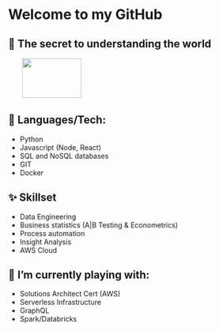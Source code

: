 # Welcome to my GitHub

## 🔭 The secret to understanding the world

&nbsp;&nbsp;&nbsp;&nbsp;&nbsp;&nbsp; <img src="https://render.githubusercontent.com/render/math?math=t = \frac{\bar x - \mu}{s -\sqrt{n}}" width="120" height="80">

## :mega: Languages/Tech:

* Python
* Javascript (Node, React)
* SQL and NoSQL databases
* GIT
* Docker

## ✨ Skillset

* Data Engineering 
* Business statistics (A|B Testing & Econometrics)
* Process automation
* Insight Analysis
* AWS Cloud 

## 🌱 I’m currently playing with:

* Solutions Architect Cert (AWS)
* Serverless Infrastructure
* GraphQL
* Spark/Databricks